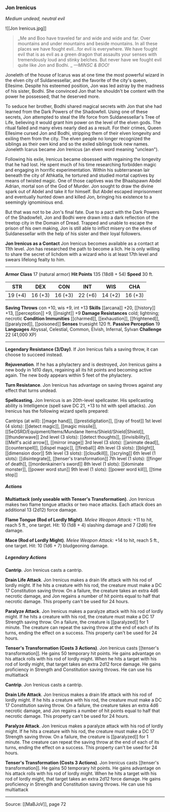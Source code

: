 ### Jon Irenicus
_Medium undead, neutral evil_

![[Jon Irenicus.jpg]]

> _Me and Boo have traveled far and wide and wide and far. Over mountains and under mountains and beside mountains. In all these places we have fought evil...for evil is everywhere. We have fought evil that is as evil as a green dragon that assaults your senses with tremendously loud and stinky belches. But never have we fought evil quite like Jon and Bodhi.
_
> _—MINSC & BOO!_

Joneleth of the house of Icarus was at one time the most powerful wizard in the elven city of Suldanessellar, and the favorite of the city's queen, Ellesime. Despite his esteemed position, Jon was led astray by the madness of his sister, Bodhi. She convinced Jon that he shouldn't be content with the power he possessed; that he deserved more.

To seduce her brother, Bodhi shared magical secrets with Jon that she had learned from the Dark Powers of the Shadowfell. Using one of these secrets, Jon attempted to steal the life force from Suldanessellar's Tree of Life, believing it would grant him power on the level of the elven gods. The ritual failed and many elves nearly died as a result. For their crimes, Queen Ellesime cursed Jon and Bodhi, stripping them of their elven longevity and exiling them from the city. The elven people no longer recognized the siblings as their own kind and so the exiled siblings took new names. Joneleth Icarus became Jon Irenicus (an elven word meaning "unclean").

Following his exile, Irenicus became obsessed with regaining the longevity that he had lost. He spent much of his time researching forbidden magic and engaging in horrific experimentation. Within his subterranean lair beneath the city of Athkatla, he tortured and studied mortal captives by means of twisted magic. One of those captives was the Bhaalspawn Abdel Adrian, mortal son of the God of Murder. Jon sought to draw the divine spark out of Abdel and take it for himself. But Abdel escaped imprisonment and eventually hunted down and killed Jon, bringing his existence to a seemingly ignominious end.

But that was not to be Jon's final fate. Due to a pact with the Dark Powers of the Shadowfell, Jon and Bodhi were drawn into a dark reflection of the treetop city in the Domain of Dread. Trapped and unable to escape the prison of his own making, Jon is still able to inflict misery on the elves of Suldanessellar with the help of his sister and their loyal followers.

**Jon Irenicus as a Contact** Jon Irenicus becomes available as a contact at 11th level. Jon has researched the path to become a lich. He is only willing to share the secret of lichdom with a wizard who is at least 17th level and swears lifelong fealty to him.






---

**Armor Class** 17 (natural armor)
**Hit Points** 135 (18d8 + 54)
**Speed** 30 ft.

| STR     | DEX     | CON     | INT     | WIS     | CHA     |
|---------|---------|---------|---------|---------|---------|
| 19 (+4) | 16 (+3) | 16 (+3) | 22 (+6) | 14 (+2) | 16 (+3) |

**Saving Throws** con +10, wis +9, int +13
**Skills** [[arcana]] +20, [[history]] +13, [[perception]] +9, [[insight]] +9
**Damage Resistances** cold; lightning; necrotic
**Condition Immunities** [[charmed]], [[exhaustion]], [[frightened]], [[paralyzed]], [[poisoned]]
**Senses** truesight 120 ft.
**Passive Perception** 19
**Languages** Abyssal, Celestial, Common, Elvish, Infernal, Sylvan
**Challenge** 22 (41,000 XP)

---

**Legendary Resistance (3/Day)**. If Jon Irenicus fails a saving throw, it can choose to succeed instead.

**Rejuvenation**. If he has a phylactery and is destroyed, Jon Irenicus gains a new body in 1d10 days, regaining all its hit points and becoming active again. The new body appears within 5 feet of the phylactery.

**Turn Resistance**. Jon Irenicus has advantage on saving throws against any effect that turns undead.

**Spellcasting.** Jon Irenicus is an 20th-level spellcaster. His spellcasting ability is Intelligence (spell save DC 21, +13 to hit with spell attacks). Jon Irenicus has the following wizard spells prepared:

Cantrips (at will): [[mage hand]], [[prestidigitation]], [[ray of frost]]
1st level (4 slots): [[detect magic]], [[magic missile]], [[5eOSRD/Equipment/Items/Mundane Items/Shield/Shield|Shield]], [[thunderwave]]
2nd level (3 slots): [[detect thoughts]], [[invisibility]], [[Melf's acid arrow]], [[mirror image]]
3rd level (3 slots): [[animate dead]], [[counterspell]], [[dispel magic]], [[fireball]]
4th level (3 slots): [[blight]], [[dimension door]]
5th level (3 slots): [[cloudkill]], [[scrying]]
6th level (1 slots): [[disintegrate]], [[tenser's transformation]]
7th level (1 slots): [[finger of death]], [[mordenkainen's sword]]
8th level (1 slots): [[dominate monster]], [[power word stun]]
9th level (1 slots): [[power word kill]], [[time stop]]

##### Actions
**Multiattack (only useable with Tenser's Transformation)**. Jon Irenicus makes two flame tongue attacks or two mace attacks. Each attack does an additional 13 (2d12) force damage.

**Flame Tongue (Rod of Lordly Might)**. _Melee Weapon Attack:_ +11 to hit, reach 5 ft., one target. Hit: 10 (1d8 + 4) slashing damage and 7 (2d6) fire damage.

**Mace (Rod of Lordly Might)**. _Melee Weapon Attack:_ +14 to hit, reach 5 ft., one target. Hit: 10 (1d6 + 7) bludgeoning damage.

##### Legendary Actions
**Cantrip**. Jon Irenicus casts a cantrip.

**Drain Life Attack**. Jon Irenicus makes a drain life attack with his rod of lordly might. If he hits a creature with his rod, the creature must make a DC 17 Constitution saving throw. On a failure, the creature takes an extra 4d6 necrotic damage, and Jon regains a number of hit points equal to half that necrotic damage. This property can't be used for 24 hours.

**Paralyze Attack**. Jon Irenicus makes a paralyze attack with his rod of lordly might. If he hits a creature with his rod, the creature must make a DC 17 Strength saving throw. On a failure, the creature is [[paralyzed]] for 1 minute. The creature can repeat the saving throw at the end of each of its turns, ending the effect on a success. This property can't be used for 24 hours.

**Tenser's Transformation (Costs 3 Actions)**. Jon Irenicus casts [[tenser's transformation]]. He gains 50 temporary hit points. He gains advantage on his attack rolls with his rod of lordly might. When he hits a target with his rod of lordly might, that target takes an extra 2d12 force damage. He gains proficiency in Strength and Constitution saving throws. He can use his multiattack

**Cantrip**. Jon Irenicus casts a cantrip.

**Drain Life Attack**. Jon Irenicus makes a drain life attack with his rod of lordly might. If he hits a creature with his rod, the creature must make a DC 17 Constitution saving throw. On a failure, the creature takes an extra 4d6 necrotic damage, and Jon regains a number of hit points equal to half that necrotic damage. This property can't be used for 24 hours.

**Paralyze Attack**. Jon Irenicus makes a paralyze attack with his rod of lordly might. If he hits a creature with his rod, the creature must make a DC 17 Strength saving throw. On a failure, the creature is [[paralyzed]] for 1 minute. The creature can repeat the saving throw at the end of each of its turns, ending the effect on a success. This property can't be used for 24 hours.

**Tenser's Transformation (Costs 3 Actions)**. Jon Irenicus casts [[tenser's transformation]]. He gains 50 temporary hit points. He gains advantage on his attack rolls with his rod of lordly might. When he hits a target with his rod of lordly might, that target takes an extra 2d12 force damage. He gains proficiency in Strength and Constitution saving throws. He can use his multiattack


---

Source: [[MaBJoV]], page 72